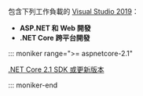 包含下列工作負載的 [Visual Studio 2019](https://visualstudio.microsoft.com/downloads/?utm_medium=microsoft&utm_source=docs.microsoft.com&utm_campaign=inline+link&utm_content=download+vs2019)：

* **ASP.NET 和 Web 開發**
* **.NET Core 跨平台開發**

::: moniker range=">= aspnetcore-2.1"

[.NET Core 2.1 SDK 或更新版本](https://dotnet.microsoft.com/download)

::: moniker-end
